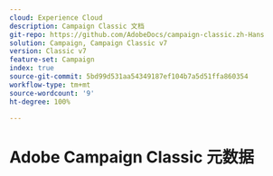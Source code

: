 ```yaml
---
cloud: Experience Cloud
description: Campaign Classic 文档
git-repo: https://github.com/AdobeDocs/campaign-classic.zh-Hans
solution: Campaign, Campaign Classic v7
version: Classic v7
feature-set: Campaign
index: true
source-git-commit: 5bd99d531aa54349187ef104b7a5d51ffa860354
workflow-type: tm+mt
source-wordcount: '9'
ht-degree: 100%

---
```



# Adobe Campaign Classic 元数据
